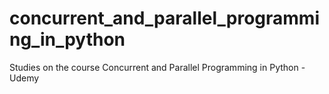 # concurrent_and_parallel_programming_in_python
Studies on the course Concurrent and Parallel Programming in Python - Udemy
